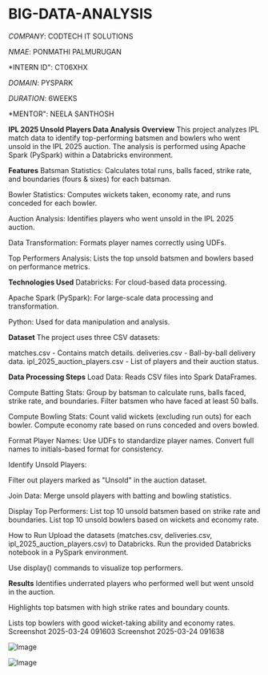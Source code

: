 # BIG-DATA-ANALYSIS

*COMPANY*: CODTECH IT SOLUTIONS

*NMAE*: PONMATHI PALMURUGAN

*INTERN ID": CT06XHX

*DOMAIN*: PYSPARK

*DURATION*: 6WEEKS

*MENTOR":  NEELA SANTHOSH

**IPL 2025 Unsold Players Data Analysis**
**Overview**
This project analyzes IPL match data to identify top-performing batsmen and bowlers who went unsold in the IPL 2025 auction. The analysis is performed using Apache Spark (PySpark) within a Databricks environment.

**Features**
Batsman Statistics: Calculates total runs, balls faced, strike rate, and boundaries (fours & sixes) for each batsman.

Bowler Statistics: Computes wickets taken, economy rate, and runs conceded for each bowler.

Auction Analysis: Identifies players who went unsold in the IPL 2025 auction.

Data Transformation: Formats player names correctly using UDFs.

Top Performers Analysis: Lists the top unsold batsmen and bowlers based on performance metrics.

**Technologies Used**
Databricks: For cloud-based data processing.

Apache Spark (PySpark): For large-scale data processing and transformation.

Python: Used for data manipulation and analysis.


**Dataset**
The project uses three CSV datasets:

matches.csv - Contains match details.
deliveries.csv - Ball-by-ball delivery data.
ipl_2025_auction_players.csv - List of players and their auction status.

**Data Processing Steps**
Load Data: Reads CSV files into Spark DataFrames.

Compute Batting Stats:
Group by batsman to calculate runs, balls faced, strike rate, and boundaries.
Filter batsmen who have faced at least 50 balls.

Compute Bowling Stats:
Count valid wickets (excluding run outs) for each bowler.
Compute economy rate based on runs conceded and overs bowled.

Format Player Names:
Use UDFs to standardize player names.
Convert full names to initials-based format for consistency.

Identify Unsold Players:

Filter out players marked as "Unsold" in the auction dataset.

Join Data:
Merge unsold players with batting and bowling statistics.

Display Top Performers:
List top 10 unsold batsmen based on strike rate and boundaries.
List top 10 unsold bowlers based on wickets and economy rate.

How to Run
Upload the datasets (matches.csv, deliveries.csv, ipl_2025_auction_players.csv) to Databricks.
Run the provided Databricks notebook in a PySpark environment.

Use display() commands to visualize top performers.

**Results**
Identifies underrated players who performed well but went unsold in the auction.

Highlights top batsmen with high strike rates and boundary counts.

Lists top bowlers with good wicket-taking ability and economy rates.
Screenshot 2025-03-24 091603 Screenshot 2025-03-24 091638

![Image](https://github.com/user-attachments/assets/4ae34fd6-d0cd-4407-92a7-a6e17f685724)

![Image](https://github.com/user-attachments/assets/4f106ed3-308e-449a-a5f7-9d1e63a92b52)
